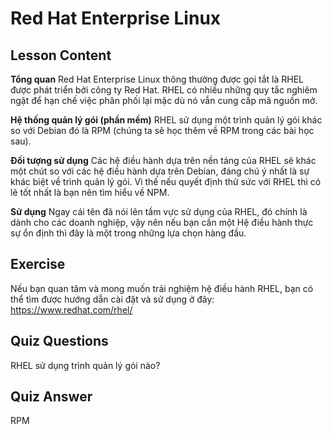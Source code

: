 # Red Hat Enterprise Linux

## Lesson Content

<b>Tổng quan</b>
Red Hat Enterprise Linux thông thường được gọi tắt là RHEL được phát triển bởi công ty Red Hat. RHEL có nhiều những quy tắc nghiêm ngặt để hạn chế việc phân phối lại mặc dù nó vẫn cung cấp mã nguồn mở.

<b>Hệ thống quản lý gói (phần mềm)</b>
RHEL sử dụng một trình quản lý gói khác so với Debian đó là RPM (chúng ta sẽ học thêm về RPM trong các bài học sau).

<b>Đối tượng sử dụng</b>
Các hệ điều hành dựa trên nền tảng của RHEL sẽ khác một chút so với các hệ điều hành dựa trên Debian, đáng chú ý nhất là sự khác biệt về trình quản lý gói. Vì thế nếu quyết định thử sức với RHEL thì có lẽ tốt nhất là bạn nên tìm hiểu về NPM.


<b>Sử dụng</b>
Ngay cái tên đã nói lên tầm vực sử dụng của RHEL, đó chính là dành cho các doanh nghiệp, vậy nên nếu bạn cần một Hệ điều hành thực sự ổn định thì đây là một trong những lựa chọn hàng đầu.

## Exercise

Nếu bạn quan tâm và mong muốn trải nghiệm hệ điều hành RHEL, bạn có thể tìm được hướng dẫn cài đặt và sử dụng ở đây: <a href='http://www.redhat.com/en/technologies/linux-platforms/enterprise-linux/'>https://www.redhat.com/rhel/</a>

## Quiz Questions

RHEL sử dụng trình quản lý gói nào?

## Quiz Answer

RPM